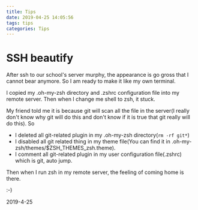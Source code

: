 ```yaml
---
title: Tips
date: 2019-04-25 14:05:56
tags: tips
categories: Tips
---
```




# SSH beautify

After ssh to our school's server murphy, the appearance is go gross that I cannot bear anymore. So I am ready to make it like my own terminal.

I copied my .oh-my-zsh directory and .zshrc configuration file into my remote server. Then when I change me shell to zsh, it stuck. 

My friend told me it is because git will scan all the file in the server(I really don't know why git will do this and don't know if it is true that git really will do this). So 

- I deleted all git-related plugin in my .oh-my-zsh directory(`rm -rf git*`) 
- I disabled all git related thing in my theme file(You can find it in .oh-my-zsh/themes/$ZSH_THEMES_zsh.theme). 
- I comment all git-related plugin in my user configuration file(.zshrc) which is git, auto jump.

Then when I run zsh in my remote server, the feeling of coming home is there. 

:-)

2019-4-25